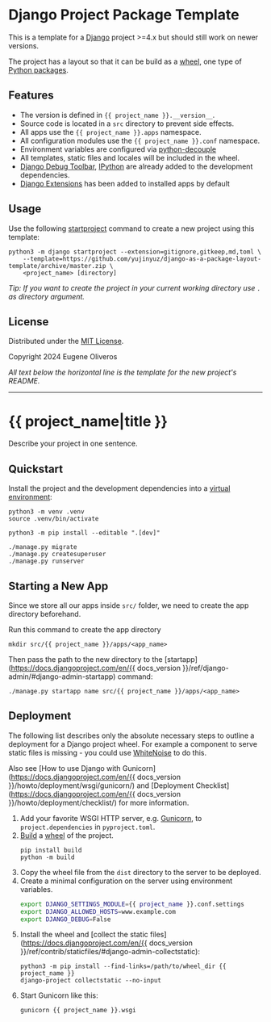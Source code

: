 <!-- README.md{% comment %} -->
# Django Project Package Template

This is a template for a [Django](https://www.djangoproject.com/) project >=4.x but should still work on newer versions.

The project has a layout so that it can be build as a [wheel](https://github.com/pypa/wheel), one type of [Python packages](https://pypi.org/help/#packages).

## Features

* The version is defined in `{{ project_name }}.__version__`.
* Source code is located in a `src` directory to prevent side effects.
* All apps use the `{{ project_name }}.apps` namespace.
* All configuration modules use the `{{ project_name }}.conf` namespace.
* Environment variables are configured via [python-decouple](https://github.com/HBNetwork/python-decouple)
* All templates, static files and locales will be included in the wheel.
* [Django Debug Toolbar](https://github.com/jazzband/django-debug-toolbar),
  [IPython](https://ipython.org) are already added to the development dependencies.
* [Django Extensions](django-extensions/django-extensions) has been added to installed apps by
  default

## Usage

Use the following [startproject](https://docs.djangoproject.com/en/stable/ref/django-admin/#django-admin-startproject) command to create a new project using this template:

```console
python3 -m django startproject --extension=gitignore,gitkeep,md,toml \
    --template=https://github.com/yujinyuz/django-as-a-package-layout-template/archive/master.zip \
    <project_name> [directory]
```

_Tip: If you want to create the project in your current working directory use `.` as directory argument._

## License

Distributed under the [MIT License](https://opensource.org/licenses/MIT).

Copyright 2024 Eugene Oliveros

_All text below the horizontal line is the template for the new project's README._

---
<!-- {% endcomment %} -->

# {{ project_name|title }}

Describe your project in one sentence.

## Quickstart

Install the project and the development dependencies into a [virtual environment](https://docs.python.org/3/tutorial/venv.html):

```console
python3 -m venv .venv
source .venv/bin/activate

python3 -m pip install --editable ".[dev]"

./manage.py migrate
./manage.py createsuperuser
./manage.py runserver
```

## Starting a New App

Since we store all our apps inside `src/` folder, we need to create the app directory beforehand.

Run this command to create the app directory

```console
mkdir src/{{ project_name }}/apps/<app_name>
```

Then pass the path to the new directory to the [startapp](https://docs.djangoproject.com/en/{{ docs_version }}/ref/django-admin/#django-admin-startapp) command:

```console
./manage.py startapp name src/{{ project_name }}/apps/<app_name>
```

## Deployment

The following list describes only the absolute necessary steps to outline a deployment for a Django project wheel. For example a component to serve static files is missing - you could use [WhiteNoise](https://github.com/evansd/whitenoise/) to do this.

Also see [How to use Django with Gunicorn](https://docs.djangoproject.com/en/{{ docs_version }}/howto/deployment/wsgi/gunicorn/) and [Deployment Checklist](https://docs.djangoproject.com/en/{{ docs_version }}/howto/deployment/checklist/) for more information.

1.  Add your favorite WSGI HTTP server, e.g.  [Gunicorn](https://gunicorn.org/), to `project.dependencies` in `pyproject.toml`.
2.  [Build](https://packaging.python.org/tutorials/packaging-projects/#generating-distribution-archives) a [wheel](https://github.com/pypa/wheel) of the project.
    ```console
    pip install build
    python -m build
    ```
4.  Copy the wheel file from the `dist` directory to the server to be deployed.
5.  Create a minimal configuration on the server using environment variables.
    ```bash
    export DJANGO_SETTINGS_MODULE={{ project_name }}.conf.settings
    export DJANGO_ALLOWED_HOSTS=www.example.com
    export DJANGO_DEBUG=False
    ```
6.  Install the wheel and [collect the static files](https://docs.djangoproject.com/en/{{ docs_version }}/ref/contrib/staticfiles/#django-admin-collectstatic):
    ```console
    python3 -m pip install --find-links=/path/to/wheel_dir {{ project_name }}
    django-project collectstatic --no-input
    ```
7.  Start Gunicorn like this:
    ```console
    gunicorn {{ project_name }}.wsgi
    ```
